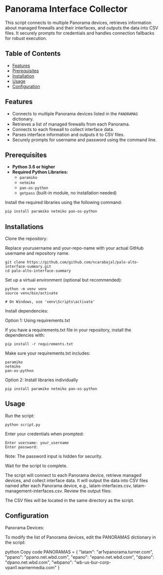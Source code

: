 # Panorama Interface Collector

This script connects to multiple Panorama devices, retrieves information about managed firewalls and their interfaces, and outputs the data into CSV files. It securely prompts for credentials and handles connection fallbacks for robust execution.

## Table of Contents

- [Features](#features)
- [Prerequisites](#prerequisites)
- [Installation](#installation)
- [Usage](#usage)
- [Configuration](#configuration)

## Features

- Connects to multiple Panorama devices listed in the `PANORAMAS` dictionary.
- Retrieves a list of managed firewalls from each Panorama.
- Connects to each firewall to collect interface data.
- Parses interface information and outputs it to CSV files.
- Securely prompts for username and password using the command line.

## Prerequisites

- **Python 3.6 or higher**
- **Required Python Libraries:**
  - `paramiko`
  - `netmiko`
  - `pan-os-python`
  - `getpass` (built-in module, no installation needed)

Install the required libraries using the following command:

```bash
pip install paramiko netmiko pan-os-python
```

## Installations

Clone the repository:

Replace yourusername and your-repo-name with your actual GitHub username and repository name.
```
git clone https://github.com/github.com/ncarabajal/palo-alto-interface-summary.git
cd palo-alto-interface-summary
```
Set up a virtual environment (optional but recommended):
```
python -m venv venv
source venv/bin/activate

# On Windows, use 'venv\Scripts\activate'
```
Install dependencies:

Option 1: Using requirements.txt

If you have a requirements.txt file in your repository, install the dependencies with:
```
pip install -r requirements.txt
```
Make sure your requirements.txt includes:
```
paramiko
netmiko
pan-os-python
```
Option 2: Install libraries individually
```
pip install paramiko netmiko pan-os-python
```
## Usage
Run the script:
```
python script.py
```
Enter your credentials when prompted:
```
Enter username: your_username
Enter password:
```
Note: The password input is hidden for security.

Wait for the script to complete.

The script will connect to each Panorama device, retrieve managed devices, and collect interface data.
It will output the data into CSV files named after each Panorama device, e.g., latam-interfaces.csv, latam-management-interfaces.csv.
Review the output files:

The CSV files will be located in the same directory as the script.

## Configuration
Panorama Devices:

To modify the list of Panorama devices, edit the PANORAMAS dictionary in the script:

python
Copy code
PANORAMAS = {
    "latam": "ar1vpanorama.turner.com",
    "ppano": "ppano.net.wbd.com",
    "epano": "epano.net.wbd.com",
    "dpano": "dpano.net.wbd.com",
    "wbpano": "wb-us-bur-corp-vpan1.warnermedia.com"
}
